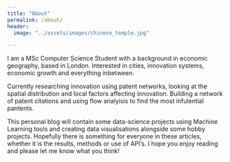 ```yaml
---
title: "About"
permalink: /about/
header:
  image: "../assets/images/chinese_temple.jpg"

---
```



I am a MSc Computer Science Student with a background in economic geography, based in London. Interested in cities, innovation systems, economic growth and everything inbetween. 

Currently researching innovation using patent networks, looking at the spatial distribution and local factors affecting innovation. Building a network of patent citations and using flow analyisis to find the most infulential pantents. 

This personal blog will contain some data-science projects using Machine Learning tools and creating data visualisations alongside some hobby projects.  Hopefully there is something for everyone in these articles, whether it is the results, methods or use of API’s. I hope you enjoy reading and please let me know what you think!


